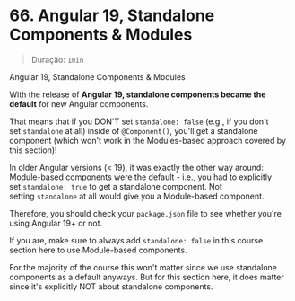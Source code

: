 # 66. Angular 19, Standalone Components & Modules

> Duração: `1min`

Angular 19, Standalone Components & Modules

With the release of **Angular 19, standalone components became the default** for new Angular components.

That means that if you DON'T set `standalone: false` (e.g., if you don't set `standalone` at all) inside of `@Component()`, you'll get a standalone component (which won't work in the Modules-based approach covered by this section)!

In older Angular versions (< 19), it was exactly the other way around: Module-based components were the default - i.e., you had to explicitly set `standalone: true` to get a standalone component. Not setting `standalone` at all would give you a Module-based component.

Therefore, you should check your `package.json` file to see whether you're using Angular 19+ or not.

If you are, make sure to always add `standalone: false` in this course section here to use Module-based components.

For the majority of the course this won't matter since we use standalone components as a default anyways. But for this section here, it does matter since it's explicitly NOT about standalone components.